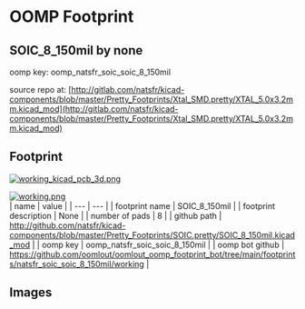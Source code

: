 # OOMP Footprint  
## SOIC_8_150mil  by none  
  
oomp key: oomp_natsfr_soic_soic_8_150mil  
  
source repo at: [http://gitlab.com/natsfr/kicad-components/blob/master/Pretty_Footprints/Xtal_SMD.pretty/XTAL_5.0x3.2mm.kicad_mod](http://gitlab.com/natsfr/kicad-components/blob/master/Pretty_Footprints/Xtal_SMD.pretty/XTAL_5.0x3.2mm.kicad_mod)  
## Footprint  
  
[![working_kicad_pcb_3d.png](working_kicad_pcb_3d_600.png)](working_kicad_pcb_3d.png)  
  
[![working.png](working_600.png)](working.png)  
| name | value | 
| --- | --- | 
| footprint name | SOIC_8_150mil | 
| footprint description | None | 
| number of pads | 8 | 
| github path | http://github.com/natsfr/kicad-components/blob/master/Pretty_Footprints/SOIC.pretty/SOIC_8_150mil.kicad_mod | 
| oomp key | oomp_natsfr_soic_soic_8_150mil | 
| oomp bot github | https://github.com/oomlout/oomlout_oomp_footprint_bot/tree/main/footprints/natsfr_soic_soic_8_150mil/working | 
## Images  
